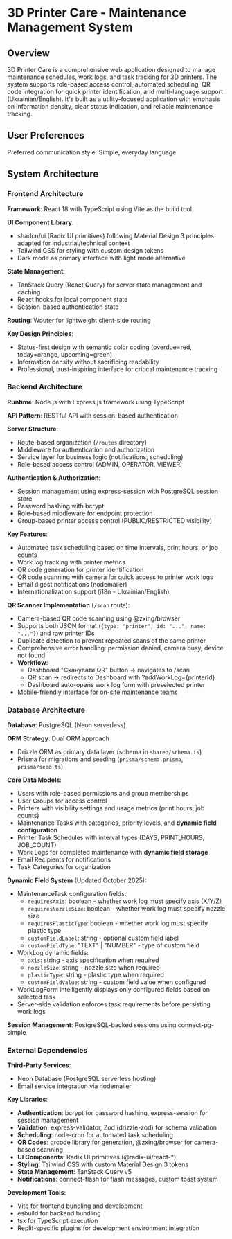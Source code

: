 # 3D Printer Care - Maintenance Management System

## Overview

3D Printer Care is a comprehensive web application designed to manage maintenance schedules, work logs, and task tracking for 3D printers. The system supports role-based access control, automated scheduling, QR code integration for quick printer identification, and multi-language support (Ukrainian/English). It's built as a utility-focused application with emphasis on information density, clear status indication, and reliable maintenance tracking.

## User Preferences

Preferred communication style: Simple, everyday language.

## System Architecture

### Frontend Architecture

**Framework**: React 18 with TypeScript using Vite as the build tool

**UI Component Library**: 
- shadcn/ui (Radix UI primitives) following Material Design 3 principles adapted for industrial/technical context
- Tailwind CSS for styling with custom design tokens
- Dark mode as primary interface with light mode alternative

**State Management**:
- TanStack Query (React Query) for server state management and caching
- React hooks for local component state
- Session-based authentication state

**Routing**: Wouter for lightweight client-side routing

**Key Design Principles**:
- Status-first design with semantic color coding (overdue=red, today=orange, upcoming=green)
- Information density without sacrificing readability
- Professional, trust-inspiring interface for critical maintenance tracking

### Backend Architecture

**Runtime**: Node.js with Express.js framework using TypeScript

**API Pattern**: RESTful API with session-based authentication

**Server Structure**:
- Route-based organization (`/routes` directory)
- Middleware for authentication and authorization
- Service layer for business logic (notifications, scheduling)
- Role-based access control (ADMIN, OPERATOR, VIEWER)

**Authentication & Authorization**:
- Session management using express-session with PostgreSQL session store
- Password hashing with bcrypt
- Role-based middleware for endpoint protection
- Group-based printer access control (PUBLIC/RESTRICTED visibility)

**Key Features**:
- Automated task scheduling based on time intervals, print hours, or job counts
- Work log tracking with printer metrics
- QR code generation for printer identification
- QR code scanning with camera for quick access to printer work logs
- Email digest notifications (nodemailer)
- Internationalization support (i18n - Ukrainian/English)

**QR Scanner Implementation** (`/scan` route):
- Camera-based QR code scanning using @zxing/browser
- Supports both JSON format (`{type: "printer", id: "...", name: "..."}`) and raw printer IDs
- Duplicate detection to prevent repeated scans of the same printer
- Comprehensive error handling: permission denied, camera busy, device not found
- **Workflow**: 
  - Dashboard "Сканувати QR" button → navigates to /scan
  - QR scan → redirects to Dashboard with ?addWorkLog={printerId}
  - Dashboard auto-opens work log form with preselected printer
- Mobile-friendly interface for on-site maintenance teams

### Database Architecture

**Database**: PostgreSQL (Neon serverless)

**ORM Strategy**: Dual ORM approach
- Drizzle ORM as primary data layer (schema in `shared/schema.ts`)
- Prisma for migrations and seeding (`prisma/schema.prisma`, `prisma/seed.ts`)

**Core Data Models**:
- Users with role-based permissions and group memberships
- User Groups for access control
- Printers with visibility settings and usage metrics (print hours, job counts)
- Maintenance Tasks with categories, priority levels, and **dynamic field configuration**
- Printer Task Schedules with interval types (DAYS, PRINT_HOURS, JOB_COUNT)
- Work Logs for completed maintenance with **dynamic field storage**
- Email Recipients for notifications
- Task Categories for organization

**Dynamic Field System** (Updated October 2025):
- MaintenanceTask configuration fields:
  - `requiresAxis`: boolean - whether work log must specify axis (X/Y/Z)
  - `requiresNozzleSize`: boolean - whether work log must specify nozzle size
  - `requiresPlasticType`: boolean - whether work log must specify plastic type
  - `customFieldLabel`: string - optional custom field label
  - `customFieldType`: "TEXT" | "NUMBER" - type of custom field
- WorkLog dynamic fields:
  - `axis`: string - axis specification when required
  - `nozzleSize`: string - nozzle size when required
  - `plasticType`: string - plastic type when required
  - `customFieldValue`: string - custom field value when configured
- WorkLogForm intelligently displays only configured fields based on selected task
- Server-side validation enforces task requirements before persisting work logs

**Session Management**: PostgreSQL-backed sessions using connect-pg-simple

### External Dependencies

**Third-Party Services**:
- Neon Database (PostgreSQL serverless hosting)
- Email service integration via nodemailer

**Key Libraries**:
- **Authentication**: bcrypt for password hashing, express-session for session management
- **Validation**: express-validator, Zod (drizzle-zod) for schema validation
- **Scheduling**: node-cron for automated task scheduling
- **QR Codes**: qrcode library for generation, @zxing/browser for camera-based scanning
- **UI Components**: Radix UI primitives (@radix-ui/react-*)
- **Styling**: Tailwind CSS with custom Material Design 3 tokens
- **State Management**: TanStack Query v5
- **Notifications**: connect-flash for flash messages, custom toast system

**Development Tools**:
- Vite for frontend bundling and development
- esbuild for backend bundling
- tsx for TypeScript execution
- Replit-specific plugins for development environment integration